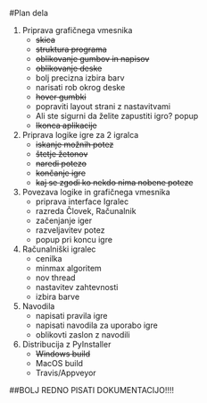 #Plan dela

1. Priprava grafičnega vmesnika
   * ~~skica~~
   * ~~struktura programa~~
   * ~~oblikovanje gumbov in napisov~~
   * ~~oblikovanje deske~~
   * bolj precizna izbira barv
   * narisati rob okrog deske
   * ~~hover gumbki~~
   * popraviti layout strani z nastavitvami
   * Ali ste sigurni da želite zapustiti igro? popup
   * ~~Ikonca aplikacije~~
2. Priprava logike igre za 2 igralca
   * ~~iskanje možnih potez~~
   * ~~štetje žetonov~~
   * ~~naredi potezo~~
   * ~~končanje igre~~
   * ~~kaj se zgodi ko nekdo nima nobene poteze~~
3. Povezava logike in grafičnega vmesnika
   * priprava interface Igralec
   * razreda Človek, Računalnik
   * začenjanje iger
   * razveljavitev potez
   * popup pri koncu igre
4. Računalniški igralec
   * cenilka
   * minmax algoritem
   * nov thread
   * nastavitev zahtevnosti
   * izbira barve
5. Navodila
   * napisati pravila igre
   * napisati navodila za uporabo igre
   * oblikovti zaslon z navodili
6. Distribucija z PyInstaller
   * ~~Windows build~~
   * MacOS build
   * Travis/Appveyor
   
##BOLJ REDNO PISATI DOKUMENTACIJO!!!!